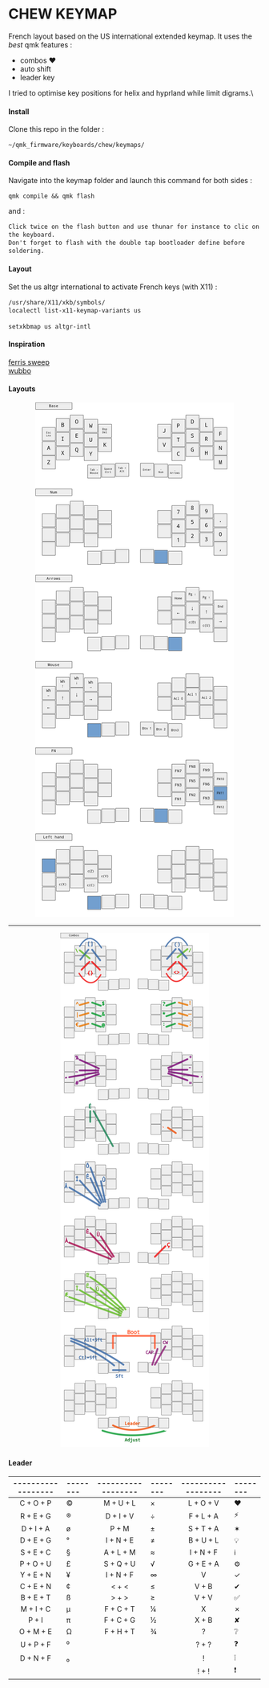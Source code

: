 # CHEW KEYMAP

French layout based on the US international extended keymap.
It uses the _best_ qmk features :

- combos ♥
- auto shift
- leader key

I tried to optimise key positions for helix and hyprland while limit digrams.\

#### Install

Clone this repo in the folder :

    ~/qmk_firmware/keyboards/chew/keymaps/

#### Compile and flash

Navigate into the keymap folder and launch this command for both sides :

    qmk compile && qmk flash

and :

    Click twice on the flash button and use thunar for instance to clic on the keyboard.
    Don't forget to flash with the double tap bootloader define before soldering.

#### Layout

Set the us altgr international to activate French keys (with X11) :

    /usr/share/X11/xkb/symbols/
    localectl list-x11-keymap-variants us

    setxkbmap us altgr-intl

#### Inspiration

[ferris sweep](https://github.com/davidphilipbarr/Sweep)\
[wubbo](https://github.com/cacheworks/Wubbo)

#### Layouts

<div align="center">
    <img src="./images/layouts.png">
    <hr>
    <img src="./images/combos.png">
</div>

#### Leader

| ------------------ | -------- | ------------------ | -------- | ------------------ | -------- |
| :----------------: | :------- | :----------------: | :------- | :----------------: | :------- |
|     C + O + P      | ©        |     M + U + L      | ×        |     L + O + V      | ♥        |
|     R + E + G      | ®        |     D + I + V      | ÷        |     F + L + A      | ⚡       |
|     D + I + A      | ø        |       P + M        | ±        |     S + T + A      | ✶        |
|     D + E + G      | °        |     I + N + E      | ≠        |     B + U + L      | 💡       |
|     S + E + C      | §        |     A + L + M      | ≈        |     I + N + F      | ℹ️        |
|     P + O + U      | £        |     S + Q + U      | √        |     G + E + A      | ⚙️        |
|     Y + E + N      | ¥        |     I + N + F      | ∞        |         V          | ✓        |
|     C + E + N      | ¢        |       < + <        | ≤        |       V + B        | ✔        |
|     B + E + T      | ß        |       > + >        | ≥        |       V + V        | ✅       |
|     M + I + C      | µ        |     F + C + T      | ¼        |         X          | ✗        |
|       P + I        | π        |     F + C + G      | ½        |       X + B        | ✘        |
|     O + M + E      | Ω        |     F + H + T      | ¾        |         ?          | ❔       |
|     U + P + F      | ⁰        |                    |          |       ? + ?        | ❓       |
|     D + N + F      | ₀        |                    |          |         !          | ❕       |
|                    |          |                    |          |       ! + !        | ❗       |
